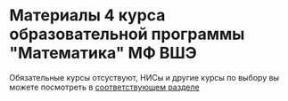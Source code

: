 # Материалы 4 курса образовательной программы "Математика" МФ ВШЭ

Обязательные курсы отсуствуют, НИСы и другие курсы по выбору вы можете посмотреть в [соответствующем разделе](https://vladm0z.github.io/HSE-Math/elective)
